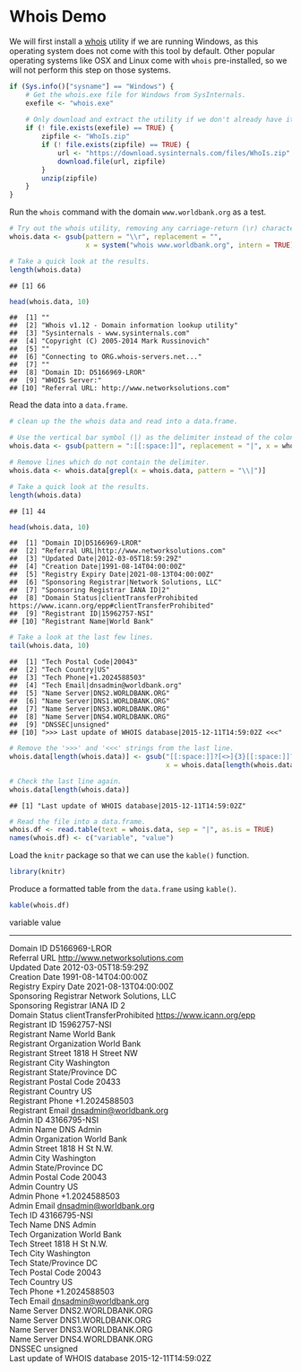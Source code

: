 # Whois Demo

We will first install a [whois](https://en.wikipedia.org/wiki/WHOIS) utility 
if we are running Windows, as this operating system does not come with this 
tool by default. Other popular operating systems like OSX and Linux come with
`whois` pre-installed, so we will not perform this step on those systems.


```r
if (Sys.info()["sysname"] == "Windows") {
    # Get the whois.exe file for Windows from SysInternals.
    exefile <- "whois.exe"
    
    # Only download and extract the utility if we don't already have it.
    if (! file.exists(exefile) == TRUE) {
        zipfile <- "WhoIs.zip"
        if (! file.exists(zipfile) == TRUE) {
            url <- "https://download.sysinternals.com/files/WhoIs.zip"
            download.file(url, zipfile)
        }
        unzip(zipfile)
    }
}
```

Run the `whois` command with the domain `www.worldbank.org` as a test.


```r
# Try out the whois utility, removing any carriage-return (\r) characters.
whois.data <- gsub(pattern = "\\r", replacement = "", 
                   x = system("whois www.worldbank.org", intern = TRUE))

# Take a quick look at the results.
length(whois.data)
```

```
## [1] 66
```

```r
head(whois.data, 10)
```

```
##  [1] ""                                               
##  [2] "Whois v1.12 - Domain information lookup utility"
##  [3] "Sysinternals - www.sysinternals.com"            
##  [4] "Copyright (C) 2005-2014 Mark Russinovich"       
##  [5] ""                                               
##  [6] "Connecting to ORG.whois-servers.net..."         
##  [7] ""                                               
##  [8] "Domain ID: D5166969-LROR"                       
##  [9] "WHOIS Server:"                                  
## [10] "Referral URL: http://www.networksolutions.com"
```

Read the data into a `data.frame`.


```r
# clean up the the whois data and read into a data.frame.

# Use the vertical bar symbol (|) as the delimiter instead of the colon (:).
whois.data <- gsub(pattern = ":[[:space:]]", replacement = "|", x = whois.data)

# Remove lines which do not contain the delimiter.
whois.data <- whois.data[grepl(x = whois.data, pattern = "\\|")]

# Take a quick look at the results.
length(whois.data)
```

```
## [1] 44
```

```r
head(whois.data, 10)
```

```
##  [1] "Domain ID|D5166969-LROR"                                                                  
##  [2] "Referral URL|http://www.networksolutions.com"                                             
##  [3] "Updated Date|2012-03-05T18:59:29Z"                                                        
##  [4] "Creation Date|1991-08-14T04:00:00Z"                                                       
##  [5] "Registry Expiry Date|2021-08-13T04:00:00Z"                                                
##  [6] "Sponsoring Registrar|Network Solutions, LLC"                                              
##  [7] "Sponsoring Registrar IANA ID|2"                                                           
##  [8] "Domain Status|clientTransferProhibited https://www.icann.org/epp#clientTransferProhibited"
##  [9] "Registrant ID|15962757-NSI"                                                               
## [10] "Registrant Name|World Bank"
```

```r
# Take a look at the last few lines.
tail(whois.data, 10)
```

```
##  [1] "Tech Postal Code|20043"                                    
##  [2] "Tech Country|US"                                           
##  [3] "Tech Phone|+1.2024588503"                                  
##  [4] "Tech Email|dnsadmin@worldbank.org"                         
##  [5] "Name Server|DNS2.WORLDBANK.ORG"                            
##  [6] "Name Server|DNS1.WORLDBANK.ORG"                            
##  [7] "Name Server|DNS3.WORLDBANK.ORG"                            
##  [8] "Name Server|DNS4.WORLDBANK.ORG"                            
##  [9] "DNSSEC|unsigned"                                           
## [10] ">>> Last update of WHOIS database|2015-12-11T14:59:02Z <<<"
```

```r
# Remove the '>>>' and '<<<' strings from the last line.
whois.data[length(whois.data)] <- gsub("[[:space:]]?[<>]{3}[[:space:]]?", "", 
                                       x = whois.data[length(whois.data)])

# Check the last line again.
whois.data[length(whois.data)]
```

```
## [1] "Last update of WHOIS database|2015-12-11T14:59:02Z"
```

```r
# Read the file into a data.frame.
whois.df <- read.table(text = whois.data, sep = "|", as.is = TRUE)
names(whois.df) <- c("variable", "value")
```

Load the `knitr` package so that we can use the `kable()` function.


```r
library(knitr)
```

Produce a formatted table from the `data.frame` using `kable()`.


```r
kable(whois.df)
```



variable                        value                                              
------------------------------  ---------------------------------------------------
Domain ID                       D5166969-LROR                                      
Referral URL                    http://www.networksolutions.com                    
Updated Date                    2012-03-05T18:59:29Z                               
Creation Date                   1991-08-14T04:00:00Z                               
Registry Expiry Date            2021-08-13T04:00:00Z                               
Sponsoring Registrar            Network Solutions, LLC                             
Sponsoring Registrar IANA ID    2                                                  
Domain Status                   clientTransferProhibited https://www.icann.org/epp 
Registrant ID                   15962757-NSI                                       
Registrant Name                 World Bank                                         
Registrant Organization         World Bank                                         
Registrant Street               1818 H Street NW                                   
Registrant City                 Washington                                         
Registrant State/Province       DC                                                 
Registrant Postal Code          20433                                              
Registrant Country              US                                                 
Registrant Phone                +1.2024588503                                      
Registrant Email                dnsadmin@worldbank.org                             
Admin ID                        43166795-NSI                                       
Admin Name                      DNS Admin                                          
Admin Organization              World Bank                                         
Admin Street                    1818 H St N.W.                                     
Admin City                      Washington                                         
Admin State/Province            DC                                                 
Admin Postal Code               20043                                              
Admin Country                   US                                                 
Admin Phone                     +1.2024588503                                      
Admin Email                     dnsadmin@worldbank.org                             
Tech ID                         43166795-NSI                                       
Tech Name                       DNS Admin                                          
Tech Organization               World Bank                                         
Tech Street                     1818 H St N.W.                                     
Tech City                       Washington                                         
Tech State/Province             DC                                                 
Tech Postal Code                20043                                              
Tech Country                    US                                                 
Tech Phone                      +1.2024588503                                      
Tech Email                      dnsadmin@worldbank.org                             
Name Server                     DNS2.WORLDBANK.ORG                                 
Name Server                     DNS1.WORLDBANK.ORG                                 
Name Server                     DNS3.WORLDBANK.ORG                                 
Name Server                     DNS4.WORLDBANK.ORG                                 
DNSSEC                          unsigned                                           
Last update of WHOIS database   2015-12-11T14:59:02Z                               
